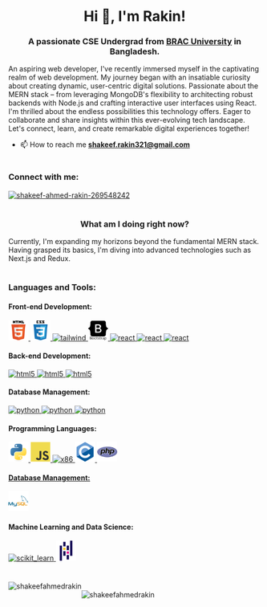 <h1 align="center">Hi 👋, I'm Rakin!</h1>
<h3 align="center">
  A passionate CSE Undergrad from <a href="https://www.bracu.ac.bd/">BRAC University</a> in Bangladesh.
</h3>
<p>
  An aspiring web developer, I've recently immersed myself in the captivating realm of web development. My journey began with an insatiable curiosity about creating dynamic, user-centric digital solutions. Passionate about the MERN stack – from leveraging MongoDB's flexibility to architecting robust backends with Node.js and crafting interactive user interfaces using React. I'm thrilled about the endless possibilities this technology offers. Eager to collaborate and share insights within this ever-evolving tech landscape. Let's connect, learn, and create remarkable digital experiences together!
</p>

- 📫 How to reach me **shakeef.rakin321@gmail.com**

<h1 align="center"></h1>
<h3 align="left">Connect with me:</h3>
<p align="left">
  <a href="https://linkedin.com/in/shakeef-ahmed-rakin" target="blank"
    ><img
      align="center"
      src="https://raw.githubusercontent.com/rahuldkjain/github-profile-readme-generator/master/src/images/icons/Social/linked-in-alt.svg"
      alt="shakeef-ahmed-rakin-269548242"
      height="30"
      width="40"
  /></a>
</p>
<h1 align="center"></h1>
<h3 align="center">
  What am I doing right now?
</h3>
<p>Currently, I'm expanding my horizons beyond the fundamental MERN stack. Having grasped its basics, I'm diving into advanced technologies such as Next.js and Redux.</p>
<h1 align="center"></h1>
<h3 align="left">Languages and Tools:</h3>

<h4 align="left">Front-end Development:</h4>
<p align="left">
  <a href="https://www.w3.org/html/" target="_blank" rel="noreferrer">
    <img
      src="https://raw.githubusercontent.com/devicons/devicon/master/icons/html5/html5-original-wordmark.svg"
      alt="html5"
      width="40"
      height="40"
    />
  </a>

  <a href="https://www.w3schools.com/css/" target="_blank" rel="noreferrer">
    <img
      src="https://raw.githubusercontent.com/devicons/devicon/master/icons/css3/css3-original-wordmark.svg"
      alt="css3"
      width="40"
      height="40"
    />
  </a>
  <a href="https://tailwindcss.com/" target="_blank" rel="noreferrer">
    <img
      src="https://www.vectorlogo.zone/logos/tailwindcss/tailwindcss-icon.svg"
      alt="tailwind"
      width="40"
      height="40"
    />
  </a>
  
  <a href="https://getbootstrap.com" target="_blank" rel="noreferrer">
    <img
      src="https://raw.githubusercontent.com/devicons/devicon/master/icons/bootstrap/bootstrap-plain-wordmark.svg"
      alt="bootstrap"
      width="40"
      height="40"
    />
  </a>

  <a href="https://react.dev/" target="_blank" rel="noreferrer">
    <img
      src="https://upload.wikimedia.org/wikipedia/commons/thumb/a/a7/React-icon.svg/2300px-React-icon.svg.png"
      alt="react"
      height="40"
    />
  </a>

  <a href="https://mui.com/material-ui/" target="_blank" rel="noreferrer">
    <img
      src="https://mui.com/static/logo.png"
      alt="react"
      height="40"
    />
  </a>

  <a href="https://firebase.google.com/" target="_blank" rel="noreferrer">
    <img
      src="https://miro.medium.com/v2/resize:fit:300/1*R4c8lHBHuH5qyqOtZb3h-w.png"
      alt="react"
      height="40"
    />
  </a>


  
</p>

<h4 align="left">Back-end Development:</h4>
<p align="left">
  <a href="https://nodejs.org/en" target="_blank" rel="noreferrer">
    <img
      src="https://cdn.freebiesupply.com/logos/large/2x/nodejs-1-logo-png-transparent.png"
      alt="html5"
      width="40"
      height="40"
    />
  </a>
  <a href="https://expressjs.com/" target="_blank" rel="noreferrer">
    <img
      src="https://ajeetchaulagain.com/static/7cb4af597964b0911fe71cb2f8148d64/87351/express-js.png"
      alt="html5"
      width="40"
      height="40"
    />
  </a>
  <a href="https://jwt.io/" target="_blank" rel="noreferrer">
    <img
      src="https://seeklogo.com/images/J/jwt-logo-65D86B4640-seeklogo.com.png"
      alt="html5"
      width="40"
      height="40"
    />
  </a>
</p>
<h4 align="left">Database Management:</h4>
<p align="left">
  <a href="https://www.mongodb.com/" target="_blank" rel="noreferrer">
    <img
      src="https://images.crunchbase.com/image/upload/c_lpad,f_auto,q_auto:eco,dpr_1/erkxwhl1gd48xfhe2yld"
      alt="python"
      width="40"
      height="40"
    />
  </a>
  <a href="https://www.mysql.com/" target="_blank" rel="noreferrer">
    <img
      src="https://1000logos.net/wp-content/uploads/2020/08/MySQL-Logo.png"
      alt="python"
      width="40"
      height="40"
    />
  </a>
  
  <a href="https://mongoosejs.com/" target="_blank" rel="noreferrer">
    <img
      src="https://encrypted-tbn0.gstatic.com/images?q=tbn:ANd9GcRdcpYo6-RmvRUQ1A3MawWiaSkDtHI6ueT8GYBsWWWFNmyHN6Y2f4VogxIMhiTB-AqQPxE&usqp=CAU"
      alt="python"
      width="40"
      height="40"
    />
  </a>
</p>
<h4 align="left">Programming Languages:</h4>
<p align="left">
  <a href="https://www.python.org" target="_blank" rel="noreferrer">
    <img
      src="https://raw.githubusercontent.com/devicons/devicon/master/icons/python/python-original.svg"
      alt="python"
      width="40"
      height="40"
    />
  </a>
  <a
    href="https://developer.mozilla.org/en-US/docs/Web/JavaScript"
    target="_blank"
    rel="noreferrer"
  >
    <img
      src="https://raw.githubusercontent.com/devicons/devicon/master/icons/javascript/javascript-original.svg"
      alt="javascript"
      width="40"
      height="40"
    />
  </a>
  <a
    href="https://www.cs.virginia.edu/~evans/cs216/guides/x86.html"
    target="_blank"
    rel="noreferrer"
  >
    <img
      src="https://img.icons8.com/wired/64/x86.png"
      alt="x86"
      width="40"
      height="40"
    />
  </a>
  <a href="https://www.cprogramming.com/" target="_blank" rel="noreferrer">
    <img
      src="https://raw.githubusercontent.com/devicons/devicon/master/icons/c/c-original.svg"
      alt="c"
      width="40"
      height="40"
    />
  </a>
  <a 
    href="https://www.php.net" 
    target="_blank" 
    rel="noreferrer"> 
    <img 
      src="https://raw.githubusercontent.com/devicons/devicon/master/icons/php/php-original.svg" 
      alt="php" width="40" 
      height="40"/>
</p>
<h4 align="left">Database Management:</h4>
<p align="left">
  <a href="https://www.mysql.com/" target="_blank" rel="noreferrer">
    <img
      src="https://raw.githubusercontent.com/devicons/devicon/master/icons/mysql/mysql-original-wordmark.svg"
      alt="mysql"
      width="40"
      height="40"
    />
  </a>
</p>

<h4 align="left">Machine Learning and Data Science:</h4>
<p align="left">
  <a href="https://scikit-learn.org/" target="_blank" rel="noreferrer">
    <img
      src="https://upload.wikimedia.org/wikipedia/commons/0/05/Scikit_learn_logo_small.svg"
      alt="scikit_learn"
      width="40"
      height="40"
    />
  </a>
  <a href="https://pandas.pydata.org/" target="_blank" rel="noreferrer">
    <img
      src="https://raw.githubusercontent.com/devicons/devicon/2ae2a900d2f041da66e950e4d48052658d850630/icons/pandas/pandas-original.svg"
      alt="pandas"
      width="40"
      height="40"
    />
  </a>
</p>
<h1 align="center"></h1>
<p align="left">
  <img
    height="200"
    align="left"
    src="https://github-readme-stats.vercel.app/api/top-langs/?username=ShakeefAhmedRakin&layout=compact&title_color=fb8c00&text_color=black&icon_color=007bff&bg_color=whitec28"
    alt="shakeefahmedrakin"
    />
  <br>
  <img
    height="200"
    align="left"
    src="https://github-readme-streak-stats.herokuapp.com/?user=shakeefahmedrakin&"
    alt="shakeefahmedrakin"
  />
</p>
